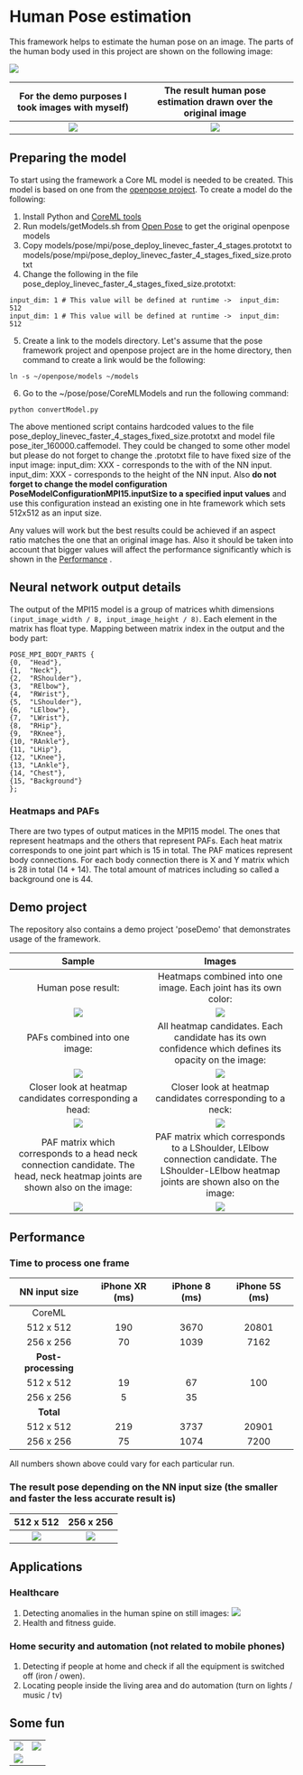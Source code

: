 # Human Pose estimation
This framework helps to estimate the human pose on an image. The parts of the human body used in this project are shown on the following image:

<img src="sample-images/vitruvian_shape.png?sanitize=true&raw=true" />

| For the demo purposes I took images with myself)                | The result human pose estimation drawn over the original image  |
| :----------------------------------------------------------------------------------------------------------------------------: |:---------------------------------------------------------------------------:|
| <img src="pose/poseDemo/Assets.xcassets/sample-pose1-resized.imageset/sample-pose1-resized.png" /> | <img src="sample-images/pose-result.png" /> |

## Preparing the model
To start using the framework a Core ML model is needed to be created. This model is based on one from the [openpose project](https://github.com/CMU-Perceptual-Computing-Lab/openpose). To create a model do the following:
1) Install Python and [CoreML tools](https://apple.github.io/coremltools/index.html)
2) Run models/getModels.sh from [Open Pose](https://github.com/CMU-Perceptual-Computing-Lab/openpose) to get the original openpose models
3) Copy models/pose/mpi/pose_deploy_linevec_faster_4_stages.prototxt to models/pose/mpi/pose_deploy_linevec_faster_4_stages_fixed_size.prototxt
4) Change the following in the file pose_deploy_linevec_faster_4_stages_fixed_size.prototxt:
```
input_dim: 1 # This value will be defined at runtime ->  input_dim: 512
input_dim: 1 # This value will be defined at runtime ->  input_dim: 512
```
5) Create a link to the models directory. Let's assume that the pose framework project and openpose project are in the home directory, then command to create a link would be the following:

`ln -s ~/openpose/models ~/models`

6) Go to the ~/pose/pose/CoreMLModels and run the following command:

`python convertModel.py`

The above mentioned script contains hardcoded values to the file pose_deploy_linevec_faster_4_stages_fixed_size.prototxt and model file pose_iter_160000.caffemodel.
They could be changed to some other model but please do not forget to change the .prototxt file to have fixed size of the input image:
input_dim: XXX  - corresponds to the with of the NN input.
input_dim: XXX  - corresponds to the height of the NN input.
Also **do not forget to change the model configuration PoseModelConfigurationMPI15.inputSize to a specified input values** and use this configuration instead an existing one in hte framework which sets 512x512 as an input size.

Any values will work but the best results could be achieved if an aspect ratio matches the one that an original image has. Also it should be taken into account that bigger values will affect the performance significantly which is shown in the [Performance](#Performance) .

## Neural network output details
The output of the MPI15 model is a group of matrices whith dimensions `(input_image_width / 8, input_image_height / 8)`. Each element in the matrix has float type. Mapping between matrix index in the output and the body part:
```
POSE_MPI_BODY_PARTS {
{0,  "Head"},
{1,  "Neck"},
{2,  "RShoulder"},
{3,  "RElbow"},
{4,  "RWrist"},
{5,  "LShoulder"},
{6,  "LElbow"},
{7,  "LWrist"},
{8,  "RHip"},
{9,  "RKnee"},
{10, "RAnkle"},
{11, "LHip"},
{12, "LKnee"},
{13, "LAnkle"},
{14, "Chest"},
{15, "Background"}
};
```

### Heatmaps and PAFs
There are two types of output matices in the MPI15 model. The ones that represent heatmaps and the others that represent PAFs. Each heat matrix corresponds to one joint part which is 15 in total. The PAF matices represent body connections. For each body connection there is X and Y matrix which is 28 in total (14 + 14). The total amount of matrices including so called a background one is 44.

## Demo project
The repository also contains a demo project 'poseDemo' that demonstrates usage of the framework.

| Sample                                                                             | Images                                                                                              |
| :---------------------------------------------------------------: |:---------------------------------------------------------------------------:|
| Human pose result:                                                          | Heatmaps combined into one image. Each joint has its own color:|
| <img src="sample-images/pose-result.png?sanitize=true&raw=true" /> |  <img src="sample-images/heatmaps.png?sanitize=true&raw=true" />                   |
| PAFs combined into one image:                                      |   All heatmap candidates. Each candidate has its own confidence which defines its opacity on the image: |
| <img src="sample-images/PAFs.png?sanitize=true&raw=true" />           | <img src="sample-images/heatmap-candidates.png?sanitize=true&raw=true" /> |
| Closer look at heatmap candidates corresponding a head:| Closer look at heatmap candidates corresponding to a neck:|
| <img src="sample-images/head-heatmap-candidates.png?sanitize=true&raw=true" /> | <img src="sample-images/neck-heatmap-candidates.png?sanitize=true&raw=true" /> |
|  PAF matrix which corresponds to a head neck connection candidate. The head, neck heatmap joints are shown also on the image: | PAF matrix which corresponds to a LShoulder, LElbow connection candidate. The LShoulder-LElbow heatmap joints are shown also on the image:|
| <img src="sample-images/PAF-X-head-neck-connection.png?sanitize=true&raw=true" /> | <img src="sample-images/PAF-X-LShoulder-LElbow-connection.png?sanitize=true&raw=true" />|

## Performance

### Time to process one frame

|   NN input size    | iPhone XR (ms)   | iPhone 8 (ms) | iPhone 5S (ms) |
|:-------------------:|:-------------------:|:-----------------:|:------------------:|
|      CoreML       |
|      512 x 512       |          190            |      3670          |        20801        |
|      256 x 256       |          70            |       1039        |         7162         |
|      **Post-processing**      |
|      512 x 512       |          19          |        67        |        100        |
|      256 x 256       |          5           |       35         |                  |
|      **Total**       |
|      512 x 512       |          219       |       3737     |        20901        |
|      256 x 256       |           75          |     1074     |           7200       |

All numbers shown above could vary for each particular run.

### The result pose depending on the NN input size (the smaller and faster the less accurate result is)
|      512 x 512       |    256 x 256       |
| :----------------------------------------------------------------------------------------: | :--------------------------------------------------------------------------------------------------------:|
|     <img src="sample-images/pose-result.png?sanitize=true&raw=true" />       |          <img src="sample-images/pose-result-256x256.png?sanitize=true&raw=true" />       |

## Applications

### Healthcare

1) Detecting anomalies in the human spine on still images:
    <img src="sample-images/pose-result-scoliosis.png?sanitize=true&raw=true" />
2) Health and fitness guide.


### Home security and automation (not related to mobile phones)

1) Detecting if people at home and check if all the equipment is switched off (iron / owen).
2) Locating people inside the living area and do automation (turn on lights / music / tv)

## Some fun
|   |   |
| :----------------------------------------------------------------------------------: | :------------------------------------------------------------------------------------:|
| <img src="sample-images/pose-result3.png?sanitize=true&raw=true" /> | <img src="sample-images/pose-result4.png?sanitize=true&raw=true" /> |
| <img src="sample-images/pose-result5.png?sanitize=true&raw=true" /> |  |
